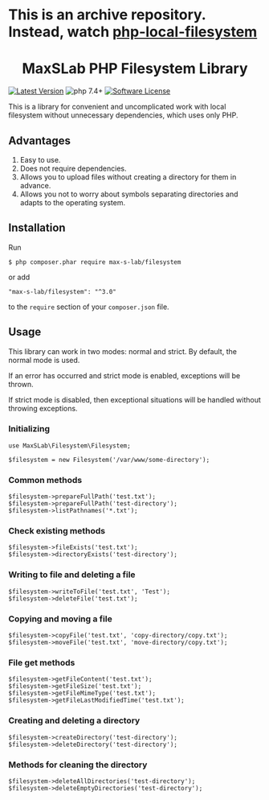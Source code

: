 # This is an archive repository. Instead, watch <a href="https://github.com/max-s-lab/php-local-filesystem">php-local-filesystem</a>

<h1 align="center">
  MaxSLab PHP Filesystem Library 
</h1>

[![Latest Version](https://img.shields.io/github/tag/max-s-lab/filesystem.svg)](https://github.com/max-s-lab/filesystem/releases)
![php 7.4+](https://img.shields.io/badge/php-min%207.4.0-blue.svg)
[![Software License](https://img.shields.io/badge/license-MIT-brightgreen.svg)](https://github.com/max-s-lab/filesystem/blob/master/LICENSE)

This is a library for convenient and uncomplicated work with local filesystem without unnecessary dependencies, which uses only PHP.

## Advantages

1. Easy to use.
2. Does not require dependencies.
3. Allows you to upload files without creating a directory for them in advance.
4. Allows you not to worry about symbols separating directories and adapts to the operating system.

## Installation
Run
```
$ php composer.phar require max-s-lab/filesystem
```

or add

```
"max-s-lab/filesystem": "^3.0"
```

to the ```require``` section of your `composer.json` file.

## Usage

This library can work in two modes: normal and strict. By default, the normal mode is used.

If an error has occurred and strict mode is enabled, exceptions will be thrown. 

If strict mode is disabled, then exceptional situations will be handled without throwing exceptions.

### Initializing
```
use MaxSLab\Filesystem\Filesystem;

$filesystem = new Filesystem('/var/www/some-directory');
```

### Common methods
```
$filesystem->prepareFullPath('test.txt');
$filesystem->prepareFullPath('test-directory');
$filesystem->listPathnames('*.txt');
```

### Check existing methods
```
$filesystem->fileExists('test.txt');
$filesystem->directoryExists('test-directory');
```

### Writing to file and deleting a file
```
$filesystem->writeToFile('test.txt', 'Test');
$filesystem->deleteFile('test.txt');
```

### Copying and moving a file
```
$filesystem->copyFile('test.txt', 'copy-directory/copy.txt');
$filesystem->moveFile('test.txt', 'move-directory/copy.txt');
```

### File get methods
```
$filesystem->getFileContent('test.txt');
$filesystem->getFileSize('test.txt');
$filesystem->getFileMimeType('test.txt');
$filesystem->getFileLastModifiedTime('test.txt');
```

### Creating and deleting a directory
```
$filesystem->createDirectory('test-directory');
$filesystem->deleteDirectory('test-directory');
```

### Methods for cleaning the directory
```
$filesystem->deleteAllDirectories('test-directory');
$filesystem->deleteEmptyDirectories('test-directory');
```
